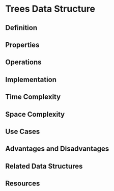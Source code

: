 # Trees Data Structure

## Definition

## Properties

## Operations

## Implementation

## Time Complexity

## Space Complexity

## Use Cases

## Advantages and Disadvantages

## Related Data Structures

## Resources

